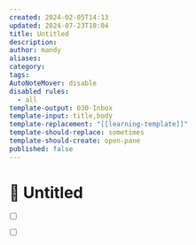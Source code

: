```yaml
---
created: 2024-02-05T14:13
updated: 2024-07-23T10:04
title: Untitled
description: 
author: mandy
aliases: 
category: 
tags: 
AutoNoteMover: disable
disabled rules:
  - all
template-output: 030-Inbox
template-input: title,body
template-replacement: "[[learning-template]]"
template-should-replace: sometimes
template-should-create: open-pane
published: false
---
```

# 🚀 Untitled

- [ ] []()
- [ ] []()

